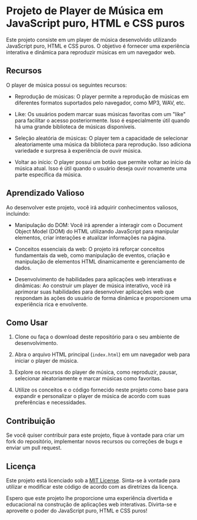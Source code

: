 # Projeto de Player de Música em JavaScript puro, HTML e CSS puros

Este projeto consiste em um player de música desenvolvido utilizando JavaScript puro, HTML e CSS puros. O objetivo é fornecer uma experiência interativa e dinâmica para reproduzir músicas em um navegador web.

## Recursos

O player de música possui os seguintes recursos:

- Reprodução de músicas: O player permite a reprodução de músicas em diferentes formatos suportados pelo navegador, como MP3, WAV, etc.

- Like: Os usuários podem marcar suas músicas favoritas com um "like" para facilitar o acesso posteriormente. Isso é especialmente útil quando há uma grande biblioteca de músicas disponíveis.

- Seleção aleatória de músicas: O player tem a capacidade de selecionar aleatoriamente uma música da biblioteca para reprodução. Isso adiciona variedade e surpresa à experiência de ouvir música.

- Voltar ao início: O player possui um botão que permite voltar ao início da música atual. Isso é útil quando o usuário deseja ouvir novamente uma parte específica da música.

## Aprendizado Valioso

Ao desenvolver este projeto, você irá adquirir conhecimentos valiosos, incluindo:

- Manipulação do DOM: Você irá aprender a interagir com o Document Object Model (DOM) do HTML utilizando JavaScript para manipular elementos, criar interações e atualizar informações na página.

- Conceitos essenciais da web: O projeto irá reforçar conceitos fundamentais da web, como manipulação de eventos, criação e manipulação de elementos HTML dinamicamente e gerenciamento de dados.

- Desenvolvimento de habilidades para aplicações web interativas e dinâmicas: Ao construir um player de música interativo, você irá aprimorar suas habilidades para desenvolver aplicações web que respondam às ações do usuário de forma dinâmica e proporcionem uma experiência rica e envolvente.

## Como Usar

1. Clone ou faça o download deste repositório para o seu ambiente de desenvolvimento.

2. Abra o arquivo HTML principal (`index.html`) em um navegador web para iniciar o player de música.

3. Explore os recursos do player de música, como reproduzir, pausar, selecionar aleatoriamente e marcar músicas como favoritas.

4. Utilize os conceitos e o código fornecido neste projeto como base para expandir e personalizar o player de música de acordo com suas preferências e necessidades.

## Contribuição

Se você quiser contribuir para este projeto, fique à vontade para criar um fork do repositório, implementar novos recursos ou correções de bugs e enviar um pull request.

## Licença

Este projeto está licenciado sob a [MIT License](LICENSE). Sinta-se à vontade para utilizar e modificar este código de acordo com as diretrizes da licença.

Espero que este projeto lhe proporcione uma experiência divertida e educacional na construção de aplicações web interativas. Divirta-se e aproveite o poder do JavaScript puro, HTML e CSS puros!

